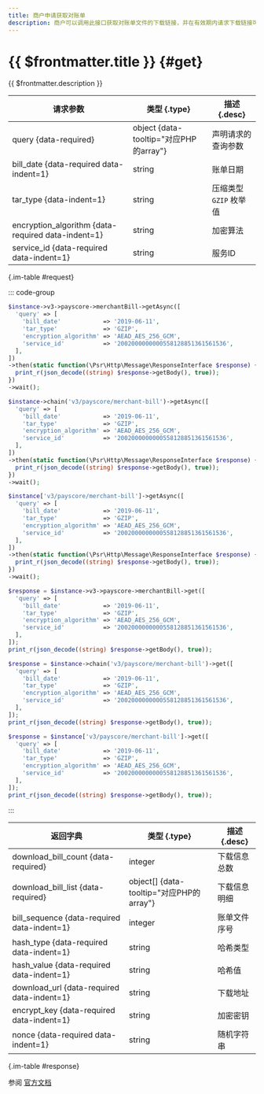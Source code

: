 ```yaml
---
title: 商户申请获取对账单
description: 商户可以调用此接口获取对账单文件的下载链接，并在有效期内请求下载链接可以下载对账单文件。
---
```


# {{ $frontmatter.title }} {#get}

{{ $frontmatter.description }}

| 请求参数 | 类型 {.type} | 描述 {.desc}
| --- | --- | ---
| query {data-required} | object {data-tooltip="对应PHP的array"} | 声明请求的查询参数
| bill_date {data-required data-indent=1} | string | 账单日期
| tar_type {data-indent=1} | string | 压缩类型<br/>`GZIP` 枚举值
| encryption_algorithm {data-required data-indent=1} | string | 加密算法
| service_id {data-required data-indent=1} | string | 服务ID

{.im-table #request}

::: code-group

```php [异步纯链式]
$instance->v3->payscore->merchantBill->getAsync([
  'query' => [
    'bill_date'            => '2019-06-11',
    'tar_type'             => 'GZIP',
    'encryption_algorithm' => 'AEAD_AES_256_GCM',
    'service_id'           => '2002000000000558128851361561536',
  ],
])
->then(static function(\Psr\Http\Message\ResponseInterface $response) {
  print_r(json_decode((string) $response->getBody(), true));
})
->wait();
```

```php [异步声明式]
$instance->chain('v3/payscore/merchant-bill')->getAsync([
  'query' => [
    'bill_date'            => '2019-06-11',
    'tar_type'             => 'GZIP',
    'encryption_algorithm' => 'AEAD_AES_256_GCM',
    'service_id'           => '2002000000000558128851361561536',
  ],
])
->then(static function(\Psr\Http\Message\ResponseInterface $response) {
  print_r(json_decode((string) $response->getBody(), true));
})
->wait();
```

```php [异步属性式]
$instance['v3/payscore/merchant-bill']->getAsync([
  'query' => [
    'bill_date'            => '2019-06-11',
    'tar_type'             => 'GZIP',
    'encryption_algorithm' => 'AEAD_AES_256_GCM',
    'service_id'           => '2002000000000558128851361561536',
  ],
])
->then(static function(\Psr\Http\Message\ResponseInterface $response) {
  print_r(json_decode((string) $response->getBody(), true));
})
->wait();
```

```php [同步纯链式]
$response = $instance->v3->payscore->merchantBill->get([
  'query' => [
    'bill_date'            => '2019-06-11',
    'tar_type'             => 'GZIP',
    'encryption_algorithm' => 'AEAD_AES_256_GCM',
    'service_id'           => '2002000000000558128851361561536',
  ],
]);
print_r(json_decode((string) $response->getBody(), true));
```

```php [同步声明式]
$response = $instance->chain('v3/payscore/merchant-bill')->get([
  'query' => [
    'bill_date'            => '2019-06-11',
    'tar_type'             => 'GZIP',
    'encryption_algorithm' => 'AEAD_AES_256_GCM',
    'service_id'           => '2002000000000558128851361561536',
  ],
]);
print_r(json_decode((string) $response->getBody(), true));
```

```php [同步属性式]
$response = $instance['v3/payscore/merchant-bill']->get([
  'query' => [
    'bill_date'            => '2019-06-11',
    'tar_type'             => 'GZIP',
    'encryption_algorithm' => 'AEAD_AES_256_GCM',
    'service_id'           => '2002000000000558128851361561536',
  ],
]);
print_r(json_decode((string) $response->getBody(), true));
```

:::

| 返回字典 | 类型 {.type} | 描述 {.desc}
| --- | --- | ---
| download_bill_count {data-required} | integer | 下载信息总数
| download_bill_list {data-required} | object[] {data-tooltip="对应PHP的array"} | 下载信息明细
| bill_sequence {data-required data-indent=1} | integer | 账单文件序号
| hash_type {data-required data-indent=1} | string | 哈希类型
| hash_value {data-required data-indent=1} | string | 哈希值
| download_url {data-required data-indent=1} | string | 下载地址
| encrypt_key {data-required data-indent=1} | string | 加密密钥
| nonce {data-required data-indent=1} | string | 随机字符串

{.im-table #response}

参阅 [官方文档](https://pay.weixin.qq.com/doc/v3/merchant/4013394586)
